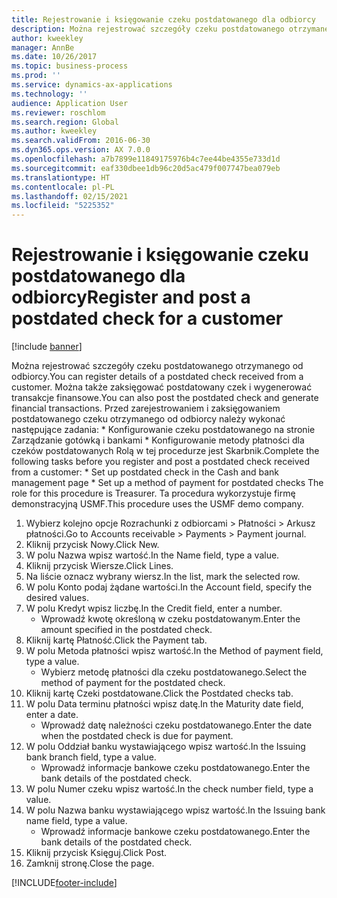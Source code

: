 ```yaml
---
title: Rejestrowanie i księgowanie czeku postdatowanego dla odbiorcy
description: Można rejestrować szczegóły czeku postdatowanego otrzymanego od odbiorcy.
author: kweekley
manager: AnnBe
ms.date: 10/26/2017
ms.topic: business-process
ms.prod: ''
ms.service: dynamics-ax-applications
ms.technology: ''
audience: Application User
ms.reviewer: roschlom
ms.search.region: Global
ms.author: kweekley
ms.search.validFrom: 2016-06-30
ms.dyn365.ops.version: AX 7.0.0
ms.openlocfilehash: a7b7899e11849175976b4c7ee44be4355e733d1d
ms.sourcegitcommit: eaf330dbee1db96c20d5ac479f007747bea079eb
ms.translationtype: HT
ms.contentlocale: pl-PL
ms.lasthandoff: 02/15/2021
ms.locfileid: "5225352"
---
```

# <a name="register-and-post-a-postdated-check-for-a-customer"></a><span data-ttu-id="2b1dc-103">Rejestrowanie i księgowanie czeku postdatowanego dla odbiorcy</span><span class="sxs-lookup"><span data-stu-id="2b1dc-103">Register and post a postdated check for a customer</span></span>

[!include [banner](../../includes/banner.md)]

<span data-ttu-id="2b1dc-104">Można rejestrować szczegóły czeku postdatowanego otrzymanego od odbiorcy.</span><span class="sxs-lookup"><span data-stu-id="2b1dc-104">You can register details of a postdated check received from a customer.</span></span> <span data-ttu-id="2b1dc-105">Można także zaksięgować postdatowany czek i wygenerować transakcje finansowe.</span><span class="sxs-lookup"><span data-stu-id="2b1dc-105">You can also post the postdated check and generate financial transactions.</span></span>   <span data-ttu-id="2b1dc-106">Przed zarejestrowaniem i zaksięgowaniem postdatowanego czeku otrzymanego od odbiorcy należy wykonać następujące zadania:  \* Konfigurowanie czeku postdatowanego na stronie Zarządzanie gotówką i bankami \* Konfigurowanie metody płatności dla czeków postdatowanych   Rolą w tej procedurze jest Skarbnik.</span><span class="sxs-lookup"><span data-stu-id="2b1dc-106">Complete the following tasks before you register and post a postdated check received from a customer:   \* Set up postdated check in the Cash and bank management page \* Set up a method of payment for postdated checks   The role for this procedure is Treasurer.</span></span> <span data-ttu-id="2b1dc-107">Ta procedura wykorzystuje firmę demonstracyjną USMF.</span><span class="sxs-lookup"><span data-stu-id="2b1dc-107">This procedure uses the USMF demo company.</span></span>

1. <span data-ttu-id="2b1dc-108">Wybierz kolejno opcje Rozrachunki z odbiorcami > Płatności > Arkusz płatności.</span><span class="sxs-lookup"><span data-stu-id="2b1dc-108">Go to Accounts receivable > Payments > Payment journal.</span></span>
2. <span data-ttu-id="2b1dc-109">Kliknij przycisk Nowy.</span><span class="sxs-lookup"><span data-stu-id="2b1dc-109">Click New.</span></span>
3. <span data-ttu-id="2b1dc-110">W polu Nazwa wpisz wartość.</span><span class="sxs-lookup"><span data-stu-id="2b1dc-110">In the Name field, type a value.</span></span>
4. <span data-ttu-id="2b1dc-111">Kliknij przycisk Wiersze.</span><span class="sxs-lookup"><span data-stu-id="2b1dc-111">Click Lines.</span></span>
5. <span data-ttu-id="2b1dc-112">Na liście oznacz wybrany wiersz.</span><span class="sxs-lookup"><span data-stu-id="2b1dc-112">In the list, mark the selected row.</span></span>
6. <span data-ttu-id="2b1dc-113">W polu Konto podaj żądane wartości.</span><span class="sxs-lookup"><span data-stu-id="2b1dc-113">In the Account field, specify the desired values.</span></span>
7. <span data-ttu-id="2b1dc-114">W polu Kredyt wpisz liczbę.</span><span class="sxs-lookup"><span data-stu-id="2b1dc-114">In the Credit field, enter a number.</span></span>
    * <span data-ttu-id="2b1dc-115">Wprowadź kwotę określoną w czeku postdatowanym.</span><span class="sxs-lookup"><span data-stu-id="2b1dc-115">Enter the amount specified in the postdated check.</span></span>  
8. <span data-ttu-id="2b1dc-116">Kliknij kartę Płatność.</span><span class="sxs-lookup"><span data-stu-id="2b1dc-116">Click the Payment tab.</span></span>
9. <span data-ttu-id="2b1dc-117">W polu Metoda płatności wpisz wartość.</span><span class="sxs-lookup"><span data-stu-id="2b1dc-117">In the Method of payment field, type a value.</span></span>
    * <span data-ttu-id="2b1dc-118">Wybierz metodę płatności dla czeku postdatowanego.</span><span class="sxs-lookup"><span data-stu-id="2b1dc-118">Select the method of payment for the postdated check.</span></span>  
10. <span data-ttu-id="2b1dc-119">Kliknij kartę Czeki postdatowane.</span><span class="sxs-lookup"><span data-stu-id="2b1dc-119">Click the Postdated checks tab.</span></span>
11. <span data-ttu-id="2b1dc-120">W polu Data terminu płatności wpisz datę.</span><span class="sxs-lookup"><span data-stu-id="2b1dc-120">In the Maturity date field, enter a date.</span></span>
    * <span data-ttu-id="2b1dc-121">Wprowadź datę należności czeku postdatowanego.</span><span class="sxs-lookup"><span data-stu-id="2b1dc-121">Enter the date when the postdated check is due for payment.</span></span>  
12. <span data-ttu-id="2b1dc-122">W polu Oddział banku wystawiającego wpisz wartość.</span><span class="sxs-lookup"><span data-stu-id="2b1dc-122">In the Issuing bank branch field, type a value.</span></span>
    * <span data-ttu-id="2b1dc-123">Wprowadź informacje bankowe czeku postdatowanego.</span><span class="sxs-lookup"><span data-stu-id="2b1dc-123">Enter the bank details of the postdated check.</span></span>  
13. <span data-ttu-id="2b1dc-124">W polu Numer czeku wpisz wartość.</span><span class="sxs-lookup"><span data-stu-id="2b1dc-124">In the check number field, type a value.</span></span>
14. <span data-ttu-id="2b1dc-125">W polu Nazwa banku wystawiającego wpisz wartość.</span><span class="sxs-lookup"><span data-stu-id="2b1dc-125">In the Issuing bank name field, type a value.</span></span>
    * <span data-ttu-id="2b1dc-126">Wprowadź informacje bankowe czeku postdatowanego.</span><span class="sxs-lookup"><span data-stu-id="2b1dc-126">Enter the bank details of the postdated check.</span></span>  
15. <span data-ttu-id="2b1dc-127">Kliknij przycisk Księguj.</span><span class="sxs-lookup"><span data-stu-id="2b1dc-127">Click Post.</span></span>
16. <span data-ttu-id="2b1dc-128">Zamknij stronę.</span><span class="sxs-lookup"><span data-stu-id="2b1dc-128">Close the page.</span></span>



[!INCLUDE[footer-include](../../../includes/footer-banner.md)]